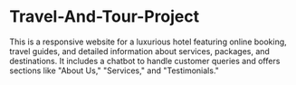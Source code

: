 # Travel-And-Tour-Project

This is a responsive website for a luxurious hotel featuring online booking, travel guides, and detailed information about services, packages, and destinations. It includes a chatbot to handle customer queries and offers sections like "About Us," "Services," and "Testimonials."
